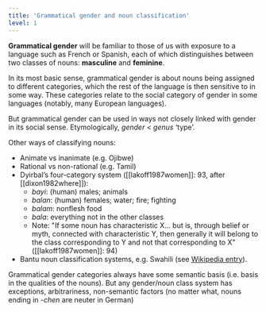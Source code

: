 ```yaml
---
title: 'Grammatical gender and noun classification'
level: 1
---
```


**Grammatical gender** will be familiar to those of us with exposure to a language such as French or Spanish, each of which distinguishes between two classes of nouns: **masculine** and **feminine**.

In its most basic sense, grammatical gender is about nouns being assigned to different categories, which the rest of the language is then sensitive to in some way. These categories relate to the social category of gender in some languages (notably, many European languages).

But grammatical gender can be used in ways not closely linked with gender in its social sense. Etymologically, _gender_ < _genus_ ‘type’.

Other ways of classifying nouns:

- Animate vs inanimate (e.g. Ojibwe)
- Rational vs non-rational (e.g. Tamil)
- Dyirbal’s four-category system ([[lakoff1987women]]: 93, after [[dixon1982where]]):
  - _bayi_: (human) males; animals
  - _balan_: (human) females; water; fire; fighting
  - _balam_: nonflesh food
  - _bala_: everything not in the other classes
  - Note: "If some noun has characteristic X… but is, through belief or myth, connected with characteristic Y, then generally it will belong to the class corresponding to Y and not that corresponding to X" ([[lakoff1987women]]: 94)
- Bantu noun classification systems, e.g. Swahili (see [Wikipedia entry](https://en.wikipedia.org/wiki/Noun_class#Bantu_languages)).

Grammatical gender categories always have some semantic basis (i.e. basis in the qualities of the nouns). But any gender/noun class system has exceptions, arbitrariness, non-semantic factors (no matter what, nouns ending in -_chen_ are neuter in German)
